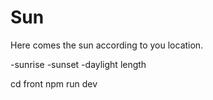 # Sun

Here comes the sun according to you location.

-sunrise
-sunset
-daylight length

cd front
npm run dev